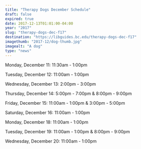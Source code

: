 ```yaml
---
title: "Therapy Dogs December Schedule"
draft: false
expired: true
date: 2017-12-13T01:01:00-04:00
year: "2017"
slug: "therapy-dogs-dec-f17"
destination: "https://libguides.bc.edu/therapy-dogs-dec-f17"
imagethumb: "2017-12/dog-thumb.jpg"
imagealt: "A dog"
type: "news"
---
```


Monday, December 11: 11:30am - 1:00pm

Tuesday, December 12: 11:00am - 1:00pm

Wednesday, December 13: 2:00pm - 3:00pm

Thursday, December 14: 5:00pm - 7:00pm & 8:00pm - 9:00pm

Friday, December 15: 11:00am - 1:00pm & 3:00pm - 5:00pm

Saturday, December 16: 11:00am - 1:00pm

Monday, December 18: 11:00am - 1:00pm

Tuesday, December 19: 11:00am - 1:00pm & 8:00pm - 9:00pm

Wednesday, December 20: 11:00am - 1:00pm
